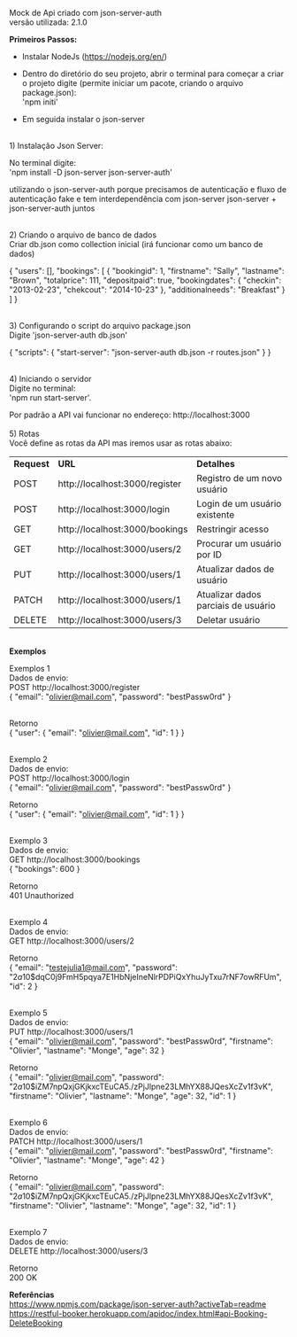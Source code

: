Mock de Api criado com json-server-auth<br>
versão utilizada: 2.1.0

<b>Primeiros Passos:</b>

- Instalar NodeJs (https://nodejs.org/en/)

- Dentro do diretório do seu projeto, abrir o terminal para começar a criar o projeto digite (permite iniciar um pacote, criando o arquivo package.json):<br>
    'npm initi'
- Em seguida instalar o json-server

<br>
1) Instalação Json Server:

No terminal digite: <br>
'npm install -D json-server json-server-auth'

utilizando o json-server-auth porque precisamos de autenticação e fluxo de autenticação fake e tem interdependência com json-server
json-server + json-server-auth juntos

<br>
2) Criando o arquivo de banco de dados<br>
Criar db.json como collection inicial (irá funcionar como um banco de dados)

{
    "users": [],
    "bookings": [
        {
          "bookingid": 1,
          "firstname": "Sally",
          "lastname": "Brown",
          "totalprice": 111,
          "depositpaid": true,
          "bookingdates": {
            "checkin": "2013-02-23",
            "chekcout": "2014-10-23"
          },
          "additionalneeds": "Breakfast"
        }
    ]
}

<br>
3) Configurando o script do arquivo package.json<br>
Digite 'json-server-auth db.json'

{
    "scripts": {
        "start-server": "json-server-auth db.json -r routes.json"
    }
}

<br>
4) Iniciando o servidor <br>
Digite no terminal:<br> 'npm run start-server'.<p>
Por padrão a API vai funcionar no endereço: http://localhost:3000<br>


<br>
5) Rotas<br>
Você define as rotas da API mas iremos usar as rotas abaixo:

<table>
    <tr>
        <td><b>Request</b></td>
        <td><b>URL</b></td>
        <td><b>Detalhes</b></td>
    </tr>
    <tr>
        <td>POST</td>
        <td>http://localhost:3000/register</td>
        <td>Registro de um novo usuário</td>
    </tr>
    <tr>
        <td>POST</td>
        <td>http://localhost:3000/login</td>
        <td>Login de um usuário existente</td>
    </tr>
    <tr>
        <td>GET</td>
        <td>http://localhost:3000/bookings</td>
        <td>Restringir acesso</td>
    </tr>
    <tr>
        <td>GET</td>
        <td>http://localhost:3000/users/2</td>
        <td>Procurar um usuário por ID</td>
    </tr>
    <tr>
        <td>PUT</td>
        <td>http://localhost:3000/users/1</td>
        <td>Atualizar dados de usuário</td>
    </tr>
    <tr>
        <td>PATCH</td>
        <td>http://localhost:3000/users/1</td>
        <td>Atualizar dados parciais de usuário</td>
    </tr>
    <tr>
        <td>DELETE</td>
        <td>http://localhost:3000/users/3</td>
        <td>Deletar usuário</td>
    </tr>
</table>

<br><b>Exemplos</b>

Exemplos 1
<br>Dados de envio:
<br>POST http://localhost:3000/register
<br>
{
"email": "olivier@mail.com",
"password": "bestPassw0rd"
} 

<br>Retorno<br>
{
    "user": {
    "email": "olivier@mail.com",
    "id": 1
    }
}

<br>Exemplo 2
<br>Dados de envio:
<br>POST http://localhost:3000/login
<br>{
"email": "olivier@mail.com",
"password": "bestPassw0rd"
}

Retorno
<br>{
"user": {
"email": "olivier@mail.com",
"id": 1
}
}

<br>Exemplo 3
<br>Dados de envio:
<br>GET http://localhost:3000/bookings
<br>{
"bookings": 600
}

Retorno
<br>401 Unauthorized

<br>Exemplo 4
<br>Dados de envio:
<br> GET http://localhost:3000/users/2

Retorno
<br>{
"email": "testejulia1@mail.com",
"password": "$2a$10$dqC0j9FmH5pqya7E1HbNjeIneNlrPDPiQxYhuJyTxu7rNF7owRFUm",
"id": 2
}

<br>Exemplo 5
<br>Dados de envio:
<br>PUT http://localhost:3000/users/1
<br>{
"email": "olivier@mail.com",
"password": "bestPassw0rd",
"firstname": "Olivier",
"lastname": "Monge",
"age": 32
}

Retorno
<br>{
"email": "olivier@mail.com",
"password": "$2a$10$iZM7npQxjGKjkxcTEuCA5./zPjJlpne23LMhYX88JQesXcZv1f3vK",
"firstname": "Olivier",
"lastname": "Monge",
"age": 32,
"id": 1
}

<br>Exemplo 6
<br>Dados de envio:
<br>PATCH http://localhost:3000/users/1
<br>{
"email": "olivier@mail.com",
"password": "bestPassw0rd",
"firstname": "Olivier",
"lastname": "Monge",
"age": 42
}

Retorno
<br>{
"email": "olivier@mail.com",
"password": "$2a$10$iZM7npQxjGKjkxcTEuCA5./zPjJlpne23LMhYX88JQesXcZv1f3vK",
"firstname": "Olivier",
"lastname": "Monge",
"age": 32,
"id": 1
}

<br>Exemplo 7
<br>Dados de envio:
<br>DELETE http://localhost:3000/users/3

Retorno
<br>200 OK

<b>Referências</b>
<br>https://www.npmjs.com/package/json-server-auth?activeTab=readme
<br>https://restful-booker.herokuapp.com/apidoc/index.html#api-Booking-DeleteBooking



